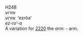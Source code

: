 H248  
אזרוע  
אֶזרוַֹע ‎ ‘ezrôa‛  
*ez-ro‘-a*  
A variation for [2220](h2220) the *arm: -* arm.  

